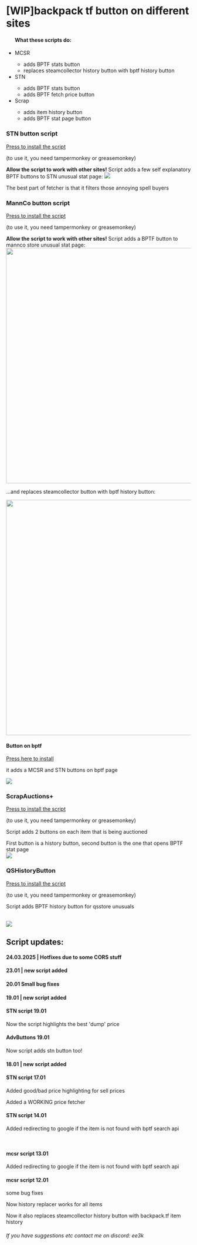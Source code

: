 <h1>[WIP]backpack tf button on different sites</h1>
<ul><h4>What these scripts do:</h4>
    <li>MCSR</li>
      <ul><li>adds BPTF stats button</li>
      <li>replaces steamcollector history button with bptf history button</li></ul>
    <li>STN</li>
      <ul><li>adds BPTF stats button</li>
        <li>adds BPTF fetch price button</li>
      </ul>
    <li>Scrap</li>
        <ul><li>adds item history button</li>
        <li>adds BPTF stat page button</li>
        </ul>
  </ul>
 
<h3>STN button script</h3>
<a href = 'https://github.com/yaboieeek/BPTF-button-on-different-sites/raw/refs/heads/main/buttonadderultimate.user.js'>Press to install the script</a>
<p>(to use it, you need tampermonkey or greasemonkey)</p>
<b>Allow the script to work with other sites!</b>
Script adds a few self explanatory BPTF buttons to STN unusual stat page:
<img src = 'https://github.com/user-attachments/assets/17a9c5d5-c5a3-4c82-8f2d-39ff33197fc6'>
<p>The best part of fetcher is that it filters those annoying spell buyers</p>
<h3>MannCo button script</h3>
<a href = 'https://github.com/yaboieeek/BPTF-button-on-different-sites/raw/refs/heads/main/buttonadderMANNCO.user.js'>Press to install the script</a>
<p>(to use it, you need tampermonkey or greasemonkey)</p>
<b>Allow the script to work with other sites!</b>
Script adds a BPTF button to mannco store unusual stat page: 
<img src = 'https://imgur.com/vqxoJ1i.png' style = 'width: 40rem'>
<p>...and replaces steamcollector button with bptf history button:</p>
<img src = 'https://imgur.com/36weB8J.png' style = 'width: 40rem'>
<h4>Button on bptf</h4>
<a href = 'https://github.com/yaboieeek/BPTF-button-on-different-sites/raw/refs/heads/main/AdvancedLinksOnBPTF.user.js'>Press here to install</a>
<p>it adds a MCSR and STN buttons on bptf page</p>
<img src = 'https://github.com/user-attachments/assets/f06d9d17-84b6-4434-aefa-6c2d232e954a'>

<h3>ScrapAuctions+</h3>
<a href = 'https://github.com/yaboieeek/BPTF-button-on-different-sites/raw/refs/heads/main/ScrapAuctionsPlus.user.js'>Press to install the script</a>
<p>(to use it, you need tampermonkey or greasemonkey)</p>
<p>Script adds 2 buttons on each item that is being auctioned</p>
First button is a history button, second button is the one that opens BPTF stat page
<br>
<img src = 'https://github.com/user-attachments/assets/8bd5d596-2427-41f5-8081-c7ae93245dbc'> 

<h3>QSHistoryButton</h3>
<a href ='https://github.com/yaboieeek/BPTF-button-on-different-sites/raw/refs/heads/main/QSHButton.user.js' >Press to install the script</a>
<p>(to use it, you need tampermonkey or greasemonkey)</p>
<p>Script adds BPTF history button for qsstore unusuals</p>
<br>
<img src = 'https://github.com/user-attachments/assets/9c7fcb31-7da3-458a-a261-adc5805dcc5f'>
<br>
<h2>Script updates:</h2>
<h4><b>24.03.2025 | Hotfixes due to some CORS stuff</b></h4>

<h4><b>23.01 | new script added</b></h4>
<h4>20.01 Small bug fixes</h4>
<h4><b>19.01 | new script added</b></h4>

<h4>STN script 19.01</h4>
<p>Now the script highlights the best 'dump' price</p>

<h4>AdvButtons 19.01</h4>
<p>Now script adds stn button too!</p>

<h4><b>18.01 | new script added</b></h3>

<h4>STN script 17.01</h4>
<p>Added good/bad price highlighting for sell prices</p>
<p>Added a WORKING price fetcher</p>
<h4>STN script 14.01</h4>
<p>Added redirecting to google if the item is not found with bptf search api</p>
<br>
<h4>mcsr script 13.01</h4>
<p>Added redirecting to google if the item is not found with bptf search api</p>
<h4>mcsr script 12.01</h4>
<p> some bug fixes</p>
<p>Now history replacer works for all items</p>
<p>Now it also replaces steamcollector history button with backpack.tf item history</p>


<h6>If you have suggestions etc contact me on discord: ee3k</h6>
